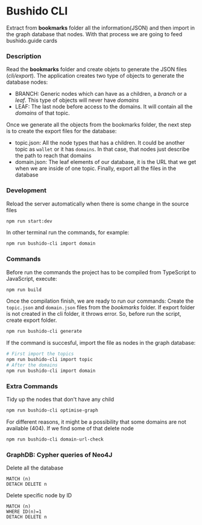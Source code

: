 # Bushido CLI
Extract from **bookmarks** folder all the information(JSON) and then import in the graph database that nodes. With that process we are going to feed bushido.guide cards
### Description
Read the **bookmarks** folder and create objets to generate the JSON files (*cli/export*). The application creates two type of objects to generate the database nodes:
- BRANCH: Generic nodes which can have as a children, a *branch* or a *leaf*. This type of objects will never have *domains*
- LEAF: The last node before access to the domains. It will contain all the *domains* of that topic.

Once we generate all the objects from the bookmarks folder, the next step is to create the export files for the database:
- topic.json: All the node types that has a children. It could be another topic as `wallet` or it has `domains`. In that case, that nodes just describe the path to reach that domains
- domain.json: The leaf elements of our database, it is the URL that we get when we are inside of one topic. 
Finally, export all the files in the database

### Development
Reload the server automatically when there is some change in the source files
```bash
npm run start:dev
```
In other terminal run the commands, for example:
```bash
npm run bushido-cli import domain
```

### Commands
Before run the commands the project has to be compiled from TypeScript to JavaScript, execute:
```bash
npm run build
```
Once the compilation finish, we are ready to run our commands:
Create the `topic.json` and `domain.json` files from the *bookmarks* folder.
If export folder is not created in the cli folder, it throws error. So, before run the script, create export folder.
```bash
npm run bushido-cli generate
```
If the command is succesful, import the file as nodes in the graph database:
```bash
# First import the topics
npm run bushido-cli import topic
# After the domains
npm run bushido-cli import domain
```

### Extra Commands
Tidy up the nodes that don't have any child
```bash
npm run bushido-cli optimise-graph
```
For different reasons, it might be a possibility that some domains are not available (404). If we find some of that delete node
```bash
npm run bushido-cli domain-url-check
```

### GraphDB: Cypher queries of Neo4J
Delete all the database
```cypher
MATCH (n)
DETACH DELETE n
```
Delete specific node by ID
```cypher
MATCH (n)
WHERE ID(n)=1
DETACH DELETE n
```
